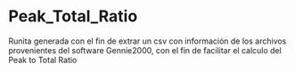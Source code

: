 # Peak_Total_Ratio
Runita generada con el fin de extrar un csv con información de los archivos provenientes del software Gennie2000, con el fin de facilitar el calculo del Peak to Total Ratio
